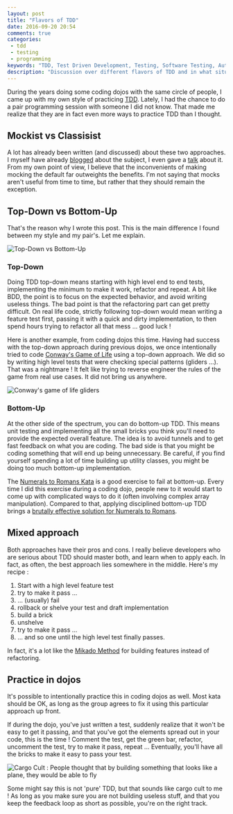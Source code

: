 ```yaml
---
layout: post
title: "Flavors of TDD"
date: 2016-09-20 20:54
comments: true
categories:
 - tdd
 - testing
 - programming
keywords: "TDD, Test Driven Development, Testing, Software Testing, Automated Testing"
description: "Discussion over different flavors of TDD and in what situation they are best suited"
---
```

During the years doing some coding dojos with the same circle of people, I came up with my own style of practicing [TDD](https://en.wikipedia.org/wiki/Test-driven_development). Lately, I had the chance to do a pair programming session with someone I did not know. That made me realize that they are in fact even more ways to practice TDD than I thought.

## Mockist vs Classisist

A lot has already been written (and discussed) about these two approaches. I myself have already [blogged](/hitting-the-middle-ground-between-classicist-and-mockist-tdd/) about the subject, I even gave a [talk](/how-not-to-use-mocks-my-talk-at-paris-rb/) about it. From my own point of view, I believe that the inconvenients of making mocking the default far outweights the benefits. I'm not saying that mocks aren't useful from time to time, but rather that they should remain the exception.

## Top-Down vs Bottom-Up

That's the reason why I wrote this post. This is the main difference I found between my style and my pair's. Let me explain.

![Top-Down vs Bottom-Up]({{site.url}}/imgs/2016-09-20-flavours-of-tdd/topdown-vs-bottomup.jpg)

### Top-Down

Doing TDD top-down means starting with high level end to end tests, implementing the minimum to make it work, refactor and repeat. A bit like BDD, the point is to focus on the expected behavior, and avoid writing useless things. The bad point is that the refactoring part can get pretty difficult. On real life code, strictly following top-down would mean writing a feature test first, passing it with a quick and dirty implementation, to then spend hours trying to refactor all that mess ... good luck !

Here is another example, from coding dojos this time. Having had success with the top-down approach during previous dojos, we once intentionally tried to code [Conway's Game of Life](https://en.wikipedia.org/wiki/Conway%27s_Game_of_Life#) using a top-down approach. We did so by writing high level tests that were checking special patterns (gliders ...). That was a nightmare ! It felt like trying to reverse engineer the rules of the game from real use cases. It did not bring us anywhere.

![Conway's game of life gliders]({{site.url}}/imgs/2016-09-20-flavours-of-tdd/glider.gif)

### Bottom-Up

At the other side of the spectrum, you can do bottom-up TDD. This means unit testing and implementing all the small bricks you think you'll need to provide the expected overall feature. The idea is to avoid tunnels and to get fast feedback on what you are coding. The bad side is that you might be coding something that will end up being unnecessary. Be careful, if you find yourself spending a lot of time building up utility classes, you might be doing too much bottom-up implementation.

The [Numerals to Romans Kata](http://codingdojo.org/cgi-bin/index.pl?KataRomanNumerals) is a good exercise to fail at bottom-up. Every time I did this exercise during a coding dojo, people new to it would start to come up with complicated ways to do it (often involving complex array manipulation). Compared to that, applying disciplined bottom-up TDD brings a [brutally effective solution for Numerals to Romans](https://github.com/FreeCodeCamp/FreeCodeCamp/wiki/Algorithm-Roman-Numeral-Converter).

## Mixed approach

Both approaches have their pros and cons. I really believe developers who are serious about TDD should master both, and learn when to apply each. In fact, as often, the best approach lies somewhere in the middle. Here's my recipe :

1. Start with a high level feature test
1. try to make it pass ...
1. ... (usually) fail
1. rollback or shelve your test and draft implementation
1. build a brick
1. unshelve
1. try to make it pass ...
1. ... and so one until the high level test finally passes.

In fact, it's a lot like the [Mikado Method](https://mikadomethod.wordpress.com/) for building features instead of refactoring.

## Practice in dojos

It's possible to intentionally practice this in coding dojos as well. Most kata should be OK, as long as the group agrees to fix it using this particular approach up front.

If during the dojo, you've just written a test, suddenly realize that it won't be easy to get it passing, and that you've got the elements spread out in your code, this is the time ! Comment the test, get the green bar, refactor, uncomment the test, try to make it pass, repeat ... Eventually, you'll have all the bricks to make it easy to pass your test.

![Cargo Cult : People thought that by building something that looks like a plane, they would be able to fly]({{site.url}}/imgs/2016-09-20-flavours-of-tdd/cargo-cult.jpg)

Some might say this is not 'pure' TDD, but that sounds like cargo cult to me ! As long as you make sure you are not building useless stuff, and that you keep the feedback loop as short as possible, you're on the right track.
